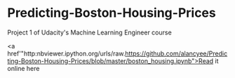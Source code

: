 # Predicting-Boston-Housing-Prices
Project 1 of Udacity's Machine Learning Engineer course 

<a href'"http:nbviewer.ipython.org/urls/raw.https://github.com/alancyee/Predicting-Boston-Housing-Prices/blob/master/boston_housing.ipynb">Read it online here</a>

